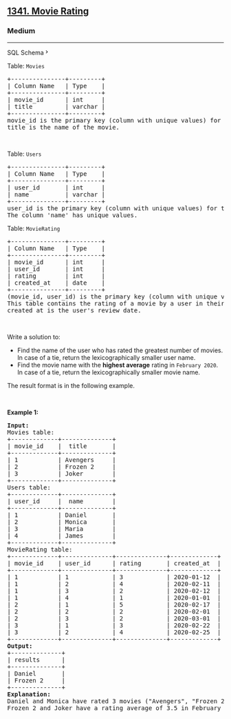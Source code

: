<h2><a href="https://leetcode.com/problems/movie-rating/">1341. Movie Rating</a></h2><h3>Medium</h3><hr><div class="sql-schema-wrapper__3VBi" style="user-select: auto;"><a class="sql-schema-link__3cEg" style="user-select: auto;">SQL Schema<svg viewBox="0 0 24 24" width="1em" height="1em" class="icon__1Md2" style="user-select: auto;"><path fill-rule="evenodd" d="M10 6L8.59 7.41 13.17 12l-4.58 4.59L10 18l6-6z" style="user-select: auto;"></path></svg></a></div><div style="user-select: auto;"><p style="user-select: auto;">Table: <code style="user-select: auto;">Movies</code></p>

<pre style="user-select: auto;">+---------------+---------+
| Column Name   | Type    |
+---------------+---------+
| movie_id      | int     |
| title         | varchar |
+---------------+---------+
movie_id is the primary key (column with unique values) for this table.
title is the name of the movie.
</pre>

<p style="user-select: auto;">&nbsp;</p>

<p style="user-select: auto;">Table: <code style="user-select: auto;">Users</code></p>

<pre style="user-select: auto;">+---------------+---------+
| Column Name   | Type    |
+---------------+---------+
| user_id       | int     |
| name          | varchar |
+---------------+---------+
user_id is the primary key (column with unique values) for this table.
The column 'name' has unique values.
</pre>

<p style="user-select: auto;">Table: <code style="user-select: auto;">MovieRating</code></p>

<pre style="user-select: auto;">+---------------+---------+
| Column Name   | Type    |
+---------------+---------+
| movie_id      | int     |
| user_id       | int     |
| rating        | int     |
| created_at    | date    |
+---------------+---------+
(movie_id, user_id) is the primary key (column with unique values) for this table.
This table contains the rating of a movie by a user in their review.
created_at is the user's review date. 
</pre>

<p style="user-select: auto;">&nbsp;</p>

<p style="user-select: auto;">Write a solution to:</p>

<ul style="user-select: auto;">
	<li style="user-select: auto;">Find the name of the user who has rated the greatest number of movies. In case of a tie, return the lexicographically smaller user name.</li>
	<li style="user-select: auto;">Find the movie name with the <strong style="user-select: auto;">highest average</strong> rating in <code style="user-select: auto;">February 2020</code>. In case of a tie, return the lexicographically smaller movie name.</li>
</ul>

<p style="user-select: auto;">The&nbsp;result format is in the following example.</p>

<p style="user-select: auto;">&nbsp;</p>
<p style="user-select: auto;"><strong class="example" style="user-select: auto;">Example 1:</strong></p>

<pre style="user-select: auto;"><strong style="user-select: auto;">Input:</strong> 
Movies table:
+-------------+--------------+
| movie_id    |  title       |
+-------------+--------------+
| 1           | Avengers     |
| 2           | Frozen 2     |
| 3           | Joker        |
+-------------+--------------+
Users table:
+-------------+--------------+
| user_id     |  name        |
+-------------+--------------+
| 1           | Daniel       |
| 2           | Monica       |
| 3           | Maria        |
| 4           | James        |
+-------------+--------------+
MovieRating table:
+-------------+--------------+--------------+-------------+
| movie_id    | user_id      | rating       | created_at  |
+-------------+--------------+--------------+-------------+
| 1           | 1            | 3            | 2020-01-12  |
| 1           | 2            | 4            | 2020-02-11  |
| 1           | 3            | 2            | 2020-02-12  |
| 1           | 4            | 1            | 2020-01-01  |
| 2           | 1            | 5            | 2020-02-17  | 
| 2           | 2            | 2            | 2020-02-01  | 
| 2           | 3            | 2            | 2020-03-01  |
| 3           | 1            | 3            | 2020-02-22  | 
| 3           | 2            | 4            | 2020-02-25  | 
+-------------+--------------+--------------+-------------+
<strong style="user-select: auto;">Output:</strong> 
+--------------+
| results      |
+--------------+
| Daniel       |
| Frozen 2     |
+--------------+
<strong style="user-select: auto;">Explanation:</strong> 
Daniel and Monica have rated 3 movies ("Avengers", "Frozen 2" and "Joker") but Daniel is smaller lexicographically.
Frozen 2 and Joker have a rating average of 3.5 in February but Frozen 2 is smaller lexicographically.
</pre>
</div>